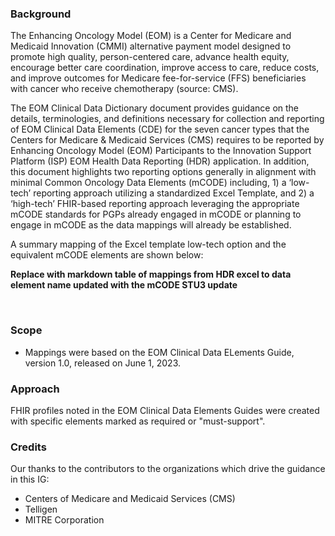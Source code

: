 
### Background

The Enhancing Oncology Model (EOM) is a 
Center for Medicare and Medicaid Innovation (CMMI) alternative payment model designed to promote high quality, person-centered care, advance health equity, encourage better care coordination, improve access to care, reduce costs, and improve outcomes for Medicare fee-for-service (FFS) beneficiaries with cancer who receive chemotherapy (source: CMS).

The EOM Clinical Data Dictionary document provides guidance on the details, terminologies, and definitions necessary for collection and reporting of EOM Clinical Data Elements (CDE) for the seven cancer types that the Centers for Medicare & Medicaid Services (CMS) requires to be reported by Enhancing Oncology Model (EOM) Participants to the Innovation Support Platform (ISP) EOM Health Data Reporting (HDR) application. In addition, this document highlights two reporting options generally in alignment with minimal Common Oncology Data Elements (mCODE) including, 1) a ‘low-tech’ reporting approach utilizing a standardized Excel Template, and 2) a ‘high-tech’ FHIR-based reporting approach leveraging the appropriate mCODE standards for PGPs already engaged in mCODE or planning to engage in mCODE as the data mappings will already be established.

A summary mapping of the Excel template low-tech option and the equivalent mCODE elements are shown below:

**Replace with markdown table of mappings from HDR excel to data element name updated with the mCODE STU3 update**

<object data="EOM-mcode-data-elements.png"></object>
<br/>


### Scope

* Mappings were based on the EOM Clinical Data ELements Guide, version 1.0, released on June 1, 2023.



### Approach

FHIR profiles noted in the EOM Clinical Data Elements Guides were created with specific elements marked as required or "must-support".


### Credits

Our thanks to the contributors to the organizations which drive the guidance in this IG:
* Centers of Medicare and Medicaid Services (CMS)
* Telligen
* MITRE Corporation

